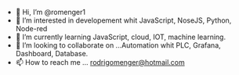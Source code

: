 - 👋 Hi, I’m @romenger1
- 👀 I’m interested in developement whit JavaScript, NoseJS, Python, Node-red
- 🌱 I’m currently learning JavaScript, cloud, IOT, machine  learning.
- 💞️ I’m looking to collaborate on ...Automation whit PLC, Grafana, Dashboard, Database.
- 📫 How to reach me ... rodrigomenger@hotmail.com

<!---
romenger1/romenger1 is a ✨ special ✨ repository because its `README.md` (this file) appears on your GitHub profile.
You can click the Preview link to take a look at your changes.
--->
